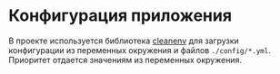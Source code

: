 
# Конфигурация приложения

В проекте используется библиотека [cleanenv](https://github.com/ilyakaznacheev/cleanenv) для загрузки конфигурации из переменных окружения и файлов `./config/*.yml`.
Приоритет отдается значениям из переменных окружения.